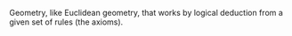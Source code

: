 Geometry, like Euclidean geometry, that works by logical deduction from
a given set of rules (the axioms).
